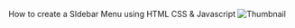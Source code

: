 How to create a SIdebar Menu using HTML CSS & Javascript
![Thumbnail](https://github.com/user-attachments/assets/320af05d-4131-4330-ad4f-6ed1c16e228e)
